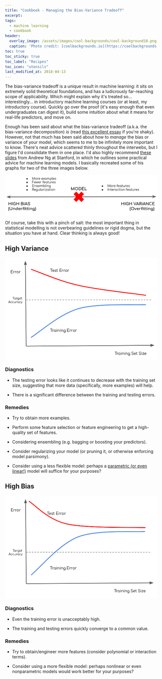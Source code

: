 ```yaml
---
title: "Cookbook - Managing the Bias-Variance Tradeoff"
excerpt:
tags:
  - machine learning
  - cookbook
header:
  overlay_image: /assets/images/cool-backgrounds/cool-background10.png
  caption: 'Photo credit: [coolbackgrounds.io](https://coolbackgrounds.io/)'
toc: true
toc_sticky: true
toc_label: "Recipes"
toc_icon: "utensils"
last_modified_at: 2018-04-13
---
```


The bias-variance tradeoff is a unique result in machine learning: it sits on
extremely solid theoretical foundations, and has a ludicrously far-reaching
scope of applicability. Which might explain why it's treated so...
interestingly... in introductory machine learning courses (or at least, my
introductory course). Quickly go over the proof (it's easy enough that even
undergraduates can digest it), build some intuition about what it means for
real-life predictors, and move on.

Enough has been said about what the bias-variance tradeoff (a.k.a. the
bias-variance decomposition) _is_ (read
[this excellent essay](http://scott.fortmann-roe.com/docs/BiasVariance.html) if
you're shaky). However, not that much has been said about how to _manage_ the
bias or variance of your model, which seems to me to be infinitely more
important to know. There's neat advice scattered thinly throughout
the interwebs, but I figure I'd consolidate them in one place. I'd also highly
recommend [these slides](http://cs229.stanford.edu/materials/ML-advice.pdf) from
Andrew Ng at Stanford, in which he outlines some practical advice for machine
learning models. I basically recreated some of his graphs for two of the three
images below.

<img align="middle" src="https://raw.githubusercontent.com/eigenfoo/eigenfoo.xyz/master/assets/images/bias-variance.png">

Of course, take this with a pinch of salt: the most important thing in
statistical modelling is not overbearing guidelines or rigid dogma, but the
situation you have at hand. Clear thinking is always good!

## High Variance

<img align="middle" src="https://raw.githubusercontent.com/eigenfoo/eigenfoo.xyz/master/assets/images/high-variance.png">

### Diagnostics

- The testing error looks like it continues to decrease with the
  training set size, suggesting that more data (specifically, more examples)
  will help.

- There is a significant difference between the training and testing errors.

### Remedies

- Try to obtain more examples.

- Perform some feature selection or feature engineering to get a high-quality
  set of features.

- Considering ensembling (e.g. bagging or boosting your predictors).

- Consider regularizing your model (or pruning it, or otherwise enforcing
  model parsimony).

- Consider using a less flexible model: perhaps a [parametric (or even
  linear!)](https://www.youtube.com/watch?v=68ABAU_V8qI) model will suffice for
  your purposes?

## High Bias

<img align="middle" src="https://raw.githubusercontent.com/eigenfoo/eigenfoo.xyz/master/assets/images/high-bias.png">

### Diagnostics

- Even the training error is unacceptably high.

- The training and testing errors quickly converge to a common value.

### Remedies

- Try to obtain/engineer more features (consider polynomial or interaction terms).

- Consider using a more flexible model: perhaps nonlinear or even nonparametric
  models would work better for your purposes?

